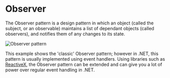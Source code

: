 ﻿# Observer

The Observer pattern is a design pattern in which an object (called the subject, or an observable)
maintains a list of dependant objects (called observers), and notifies them of any changes to its
state.

![Observer pattern](ObserverPattern.png)

This example shows the 'classic' Observer pattern; however in .NET, this pattern is usually
implemented using event handlers. Using libraries such as
[ReactiveX](http://reactivex.io/intro.html), the Observer pattern can be extended and can give you a
lot of power over regular event handling in .NET.